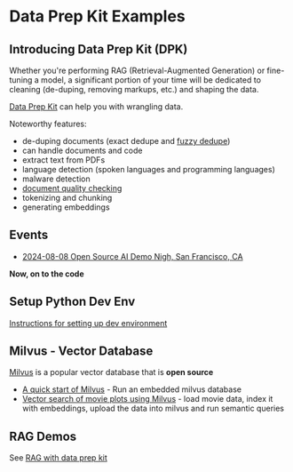 # Data Prep Kit Examples

## Introducing Data Prep Kit (DPK)

Whether you're performing RAG (Retrieval-Augmented Generation) or fine-tuning a model, a significant portion of your time will be dedicated to cleaning (de-duping, removing markups, etc.) and shaping the data.

[Data Prep Kit](https://github.com/IBM/data-prep-kit) can help you with wrangling data.  

Noteworthy  features:

- de-duping documents (exact dedupe and [fuzzy dedupe](https://github.com/IBM/data-prep-kit/tree/dev/transforms/universal/fdedup/ray#readme))
- can handle documents and code
- extract text from PDFs
- language detection (spoken languages and programming languages)
- malware detection
- [document quality checking](https://github.com/IBM/data-prep-kit/blob/dev/transforms/language/doc_quality/python/README.md)
- tokenizing and chunking
- generating embeddings

## Events

- [2024-08-08 Open Source AI Demo Nigh, San Francisco, CA](events/2024-08-08__open-source-ai-demo-night.md)

**Now, on to the code**

## Setup Python Dev Env

[Instructions for setting up dev environment](setup-python-dev-env.md)

## Milvus - Vector Database

[Milvus](https://milvus.io/) is a popular vector database that is **open source**

- [A quick start of Milvus](milvus/milvus_1_quick_start.ipynb) - Run an embedded milvus database
- [Vector search of movie plots using Milvus](milvus/milvus_2_movie_search.ipynb) - load movie data, index it with embeddings, upload the data into milvus and run semantic queries


## RAG Demos

See [RAG with data prep kit](./rag/README.md)

